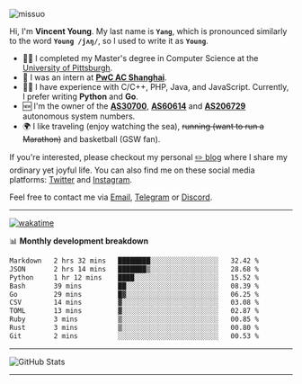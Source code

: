 <p align="left"> <img src="https://komarev.com/ghpvc/?username=missuo&label=Profile%20views&color=0e75b6&style=flat" alt="missuo" /> </p>

Hi, I'm **Vincent Young**. My last name is **`Yang`**, which is pronounced similarly to the word **`Young /jʌŋ/`**, so I used to write it as **`Young`**.

- 👨‍🎓 I completed my Master's degree in Computer Science at the [University of Pittsburgh](https://www.pitt.edu).
- 💼 I was an intern at **[PwC AC Shanghai](https://www.linkedin.com/company/pwc-ac-shanghai/)**.
- 👨‍💻 I have experience with C/C++, PHP, Java, and JavaScript. Currently, I prefer writing **Python** and **Go**.
- 🆕 I'm the owner of the **[AS30700](https://bgp.tools/as/30700)**, **[AS60614](https://bgp.tools/as/60614)** and **[AS206729](https://bgp.tools/as/206729)** autonomous system numbers.
- 🌍 I like traveling (enjoy watching the sea), ~~running (want to run a Marathon)~~ and basketball (GSW fan).

If you're interested, please checkout my personal [✏️ blog](https://missuo.me/) where I share my ordinary yet joyful life. You can also find me on these social media platforms: [Twitter](https://twitter.com/m1ssuo) and [Instagram](https://www.instagram.com/missuo.me).

Feel free to contact me via <a href="mailto:me@owo.nz">Email</a>, [Telegram](https://t.me/missuo) or [Discord](https://discordapp.com/users/missuo#7448).

-------

[![wakatime](https://wakatime.com/badge/user/c13cd961-40ca-417a-afb6-1f9ea8ac295c.svg)](https://wakatime.com/@missuo)

📊 **Monthly development breakdown**
<!--START_SECTION:waka-->

```txt
Markdown   2 hrs 32 mins   ████████░░░░░░░░░░░░░░░░░   32.42 %
JSON       2 hrs 14 mins   ███████▒░░░░░░░░░░░░░░░░░   28.68 %
Python     1 hr 12 mins    ████░░░░░░░░░░░░░░░░░░░░░   15.52 %
Bash       39 mins         ██░░░░░░░░░░░░░░░░░░░░░░░   08.39 %
Go         29 mins         █▓░░░░░░░░░░░░░░░░░░░░░░░   06.25 %
CSV        14 mins         ▓░░░░░░░░░░░░░░░░░░░░░░░░   03.08 %
TOML       13 mins         ▓░░░░░░░░░░░░░░░░░░░░░░░░   02.87 %
Ruby       3 mins          ▒░░░░░░░░░░░░░░░░░░░░░░░░   00.85 %
Rust       3 mins          ▒░░░░░░░░░░░░░░░░░░░░░░░░   00.80 %
Git        2 mins          ░░░░░░░░░░░░░░░░░░░░░░░░░   00.53 %
```

<!--END_SECTION:waka-->

-------

![GitHub Stats](https://github-readme-stats-opal-alpha-76.vercel.app/api?username=missuo&show_icons=true&theme=transparent)

-------

